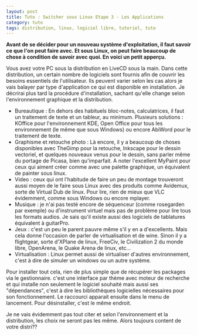 ```yaml
---
layout: post
title: Tuto : Switcher sous Linux Etape 3 - Les Applications
category: tuto
tags: distribution, linux, logiciel libre, tutoriel, tuto
---
```

**Avant de se décider pour un nouveau système d'exploitation, il faut savoir ce que l'on peut faire avec. Et sous Linux, on peut faire beaucoup de chose à condition de savoir avec quoi. En voici un petit apperçu.**

Vous avez votre PC sous la distribution en LiveCD sous la main. Dans cette distribution, un certain nombre de logiciels sont fournis afin de couvrir les besoins essentiels de l'utilisateur. Ils peuvent varier selon les cas alors je vais balayer par type d'application ce qui est disponible en installation. Je décrirai plus tard la procédure d'installation, sachant qu'elle change selon l'environnement graphique et la distribution.
* Bureautique : En dehors des habituels bloc-notes, calculatrices, il faut un traitement de texte et un tableur, au minimum. Plusieurs solutions : KOffice pour l'environnement KDE, Open Office pour tous les environnement (le même que sous Windows) ou encore AbiWord pour le traitement de texte.
* Graphisme et retouche photo : Là encore, il y a beaucoup de choses disponibles avec TheGimp pour la retouche, Inkscape pour le dessin vectoriel, et quelques nouveaux venus pour le dessin, sans parler même du portage de Picasa, bien qu'imparfait. A noter l'excellent MyPaint pour ceux qui aiment créer comme avec une palette graphique, un équivalent de painter sous linux.
* Video : ceux qui ont l'habitude de faire un peu de montage trouveront aussi moyen de le faire sous Linux avec des produits comme Avidemux, sorte de Virtual Dub de linux. Pour lire, rien de mieux que VLC évidemment, comme sous Windows ou encore mplayer.
* Musique : je n'ai pas testé encore de séquenceur (comme rosegarden par exemple) ou d'instrument virtuel mais pas de problème pour lire tous les formats audios. Je sais qu'il existe aussi des logiciels de tablatures équivalent à guitarPro.
* Jeux : c'est un peu le parent pauvre même s'il y en a d'excellents. Mais cela donne l'occasion de parler de virtualisation et de wine. Sinon il y a flightgear, sorte d'XPlane de linux, FreeCiv, le Civilization 2 du monde libre, OpenArena, le Quake Arena de linux, etc...
* Virtualisation : Linux permet aussi de virtualiser d'autres environnement, c'est à dire de simuler un windows ou un autre système.

Pour installer tout cela, rien de plus simple que de récupérer les packages via le gestionnaire. c'est une interface par thème avec moteur de recherche et qui installe non seulement le logiciel souhaité mais aussi ses "dépendances", c'est à dire les bibliothèques logicielles nécessaires pour son fonctionnement. Le raccourci apparait ensuite dans le menu de lancement. Pour désinstaller, c'est le même endroit.

Je ne vais évidemment pas tout citer et selon l'environnement et la distribution, les choix ne seront pas les même. Alors toujours content de votre distri??


